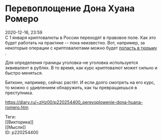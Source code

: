 Перевоплощение Дона Хуана Ромеро
=================================

   
 2020-12-16, 23:59   
  С 1 января криптовалюты в России переходят в правовое поле. Как это будет работать на практике -- пока неизвестно. Вот, например, за некоторые операции с криптовалютами можно будет  [попасть в тюрьму](https://vc.ru/legal/176092-rbk-minfin-predlozhil-lishat-svobody-do-treh-let-vladelcev-kriptovalyut-ne-otchityvayushchihsya-ob-operaciyah-s-ney)  .   
   
 Для определения границы уголовка-не уголовка используется эквивалент в рублях. В то время, как курс криптовалют может сильно и быстро меняться.   
   
 Биткоин, например, сейчас растёт. И если долго смотреть на его курс, то можно с удивлением обнаружить, как ты превращаешься в преступника.   
    
 <https://diary.ru/~zHz00/p220254400_perevoplowenie-dona-huana-romero.htm>   
   
 Теги:   
 [[Викторика]]   
 [[Мысли]]   
 ID: p220254400